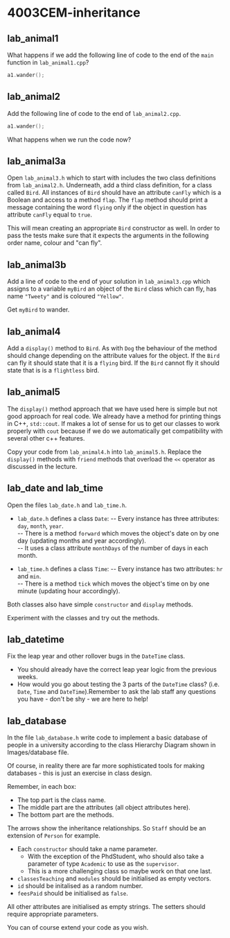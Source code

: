 # 4003CEM-inheritance

## lab_animal1
What happens if we add the following line of code to the end of the `main` function in `lab_animal1.cpp`?
```c++
a1.wander();
```

## lab_animal2
Add the following line of code to the end of `lab_animal2.cpp`.
```c++
a1.wander();
```
What happens when we run the code now?

## lab_animal3a
Open `lab_animal3.h` which to start with includes the two class definitions from `lab_animal2.h`.  Underneath, add a third class definition, for a class called `Bird`. All instances of `Bird` should have an attribute `canFly` which is a Boolean and access to a method `flap`.  The `flap` method should print a message containing the word `flying` only if the object in question has attribute `canFly` equal to `true`.

This will mean creating an appropriate `Bird` constructor as well. 
In order to pass the tests make sure that it expects the arguments in the following order name, colour and "can fly".

## lab_animal3b
Add a line of code to the end of your solution in `lab_animal3.cpp` which assigns to a variable `myBird` an object of the `Bird` class which can fly, has name `"Tweety"` and is coloured `"Yellow"`. 

Get `myBird` to wander.

## lab_animal4
Add a `display()` method to `Bird`.
As with `Dog` the behaviour of the method should change depending on the attribute values for the object.
If the `Bird` can fly it should state that it is a `flying` bird.
If the `Bird` cannot fly it should state that is is a `flightless` bird.

## lab_animal5
The `display()` method approach that we have used here is simple but not good approach for real code. We already have a method for printing things in C++, `std::cout`.
If makes a lot of sense for us to get our classes to work properly with `cout` because if we do we automatically get compatibility with several other c\++ features.

Copy your code from `lab_animal4.h` into `lab_animal5.h`.
Replace the `display()` methods with `friend` methods that overload the `<<` operator as discussed in the lecture.

## lab_date and lab_time

Open the files `lab_date.h` and `lab_time.h`.

- `lab_date.h` defines a class `Date`:
-- Every instance has three attributes: `day`, `month`, `year`.  
-- There is a method `forward` which moves the object's date on by one day (updating months and year accordingly).  
-- It uses a class attribute `monthDays` of the number of days in each month.

- `lab_time.h` defines a class `Time`:
-- Every instance has two attributes: `hr` and `min`.  
-- There is a method `tick` which moves the object's time on by one minute (updating hour accordingly).  

Both classes also have simple `constructor` and `display` methods.

Experiment with the classes and try out the methods.

## lab_datetime
Fix the leap year and other rollover bugs in the `DateTime` class.
- You should already have the correct leap year logic from the previous weeks.
- How would you go about testing the 3 parts of the `DateTime` class? (i.e. `Date`, `Time` and `DateTime`).Remember to ask the lab staff any questions you have - don't be shy - we are here to help!

## lab_database
In the file `lab_database.h` write code to implement a basic database of people in a university according to the class Hierarchy Diagram shown in Images/database file.

Of course, in reality there are far more sophisticated tools for making databases - this is just an exercise in class design.

Remember, in each box:
- The top part is the class name.
- The middle part are the attributes (all object attributes here).
- The bottom part are the methods.

The arrows show the inheritance relationships.  So `Staff` should be an extension of `Person` for example.

- Each `constructor` should take a name parameter.  
  - With the exception of the PhdStudent, who should also take a parameter of type `Academic` to use as the `supervisor`.
  - This is a more challenging class so maybe work on that one last.
- `classesTeaching` and `modules` should be initialised as empty vectors.
- `id` should be initalised as a random number.
- `feesPaid` should be initialised as `false`.

All other attributes are initialised as empty strings. The setters should require appropriate parameters.

You can of course extend your code as you wish.